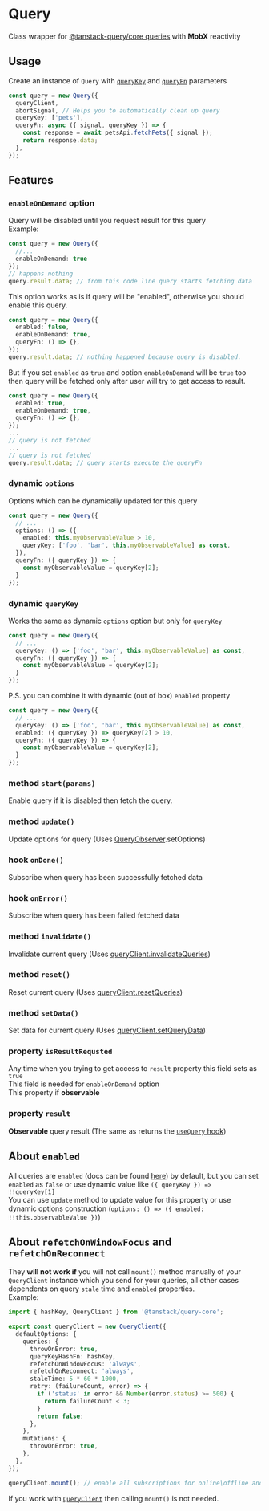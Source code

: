 # Query  

Class wrapper for [@tanstack-query/core queries](https://tanstack.com/query/latest/docs/framework/react/guides/queries) with **MobX** reactivity  


## Usage  

Create an instance of `Query` with [`queryKey`](https://tanstack.com/query/latest/docs/framework/react/guides/query-keys) and [`queryFn`](https://tanstack.com/query/latest/docs/framework/react/guides/query-functions) parameters

```ts
const query = new Query({
  queryClient,
  abortSignal, // Helps you to automatically clean up query  
  queryKey: ['pets'],
  queryFn: async ({ signal, queryKey }) => {
    const response = await petsApi.fetchPets({ signal });
    return response.data;
  },
});  
```  


## Features  

### `enableOnDemand` option  
Query will be disabled until you request result for this query  
Example:  
```ts
const query = new Query({
  //...
  enableOnDemand: true
});
// happens nothing
query.result.data; // from this code line query starts fetching data
```

This option works as is if query will be "enabled", otherwise you should enable this query.   
```ts
const query = new Query({
  enabled: false,
  enableOnDemand: true, 
  queryFn: () => {},
});
query.result.data; // nothing happened because query is disabled.   
```
But if you set `enabled` as `true` and option `enableOnDemand` will be `true` too then query will be fetched only after user will try to get access to result.    
```ts
const query = new Query({
  enabled: true,
  enableOnDemand: true, 
  queryFn: () => {},
});
...
// query is not fetched
...
// query is not fetched
query.result.data; // query starts execute the queryFn
```

### dynamic `options`   
Options which can be dynamically updated for this query   

```ts
const query = new Query({
  // ...
  options: () => ({
    enabled: this.myObservableValue > 10,
    queryKey: ['foo', 'bar', this.myObservableValue] as const,
  }),
  queryFn: ({ queryKey }) => {
    const myObservableValue = queryKey[2];
  }
});
```

### dynamic `queryKey`  
Works the same as dynamic `options` option but only for `queryKey`   
```ts
const query = new Query({
  // ...
  queryKey: () => ['foo', 'bar', this.myObservableValue] as const,
  queryFn: ({ queryKey }) => {
    const myObservableValue = queryKey[2];
  }
});
```  
P.S. you can combine it with dynamic (out of box) `enabled` property   
```ts
const query = new Query({
  // ...
  queryKey: () => ['foo', 'bar', this.myObservableValue] as const,
  enabled: ({ queryKey }) => queryKey[2] > 10,
  queryFn: ({ queryKey }) => {
    const myObservableValue = queryKey[2];
  }
});
```  

### method `start(params)`   

Enable query if it is disabled then fetch the query.    

### method `update()`   

Update options for query (Uses [QueryObserver](https://tanstack.com/query/latest/docs/reference/QueriesObserver).setOptions)  

### hook `onDone()`  

Subscribe when query has been successfully fetched data  

### hook `onError()`  

Subscribe when query has been failed fetched data  

### method `invalidate()`  

Invalidate current query  (Uses [queryClient.invalidateQueries](https://tanstack.com/query/latest/docs/reference/QueryClient/#queryclientinvalidatequeries))  

### method `reset()`  

Reset current query  (Uses [queryClient.resetQueries](https://tanstack.com/query/latest/docs/reference/QueryClient#queryclientresetqueries))  

### method `setData()`  

Set data for current query  (Uses [queryClient.setQueryData](https://tanstack.com/query/latest/docs/reference/QueryClient#queryclientsetquerydata))  

### property `isResultRequsted`  
Any time when you trying to get access to `result` property this field sets as `true`  
This field is needed for `enableOnDemand` option    
This property if **observable**  

### property `result`  

**Observable** query result (The same as returns the [`useQuery` hook](https://tanstack.com/query/latest/docs/framework/react/reference/useQuery))   




## About `enabled`  
All queries are `enabled` (docs can be found [here](https://tanstack.com/query/latest/docs/framework/react/reference/useQuery)) by default, but you can set `enabled` as `false` or use dynamic value like `({ queryKey }) => !!queryKey[1]`   
You can use `update` method to update value for this property or use dynamic options construction (`options: () => ({ enabled: !!this.observableValue })`)   


## About `refetchOnWindowFocus` and `refetchOnReconnect`  

They **will not work if** you will not call `mount()` method manually of your `QueryClient` instance which you send for your queries, all other cases dependents on query `stale` time and `enabled` properties.  
Example:  

```ts
import { hashKey, QueryClient } from '@tanstack/query-core';

export const queryClient = new QueryClient({
  defaultOptions: {
    queries: {
      throwOnError: true,
      queryKeyHashFn: hashKey,
      refetchOnWindowFocus: 'always',
      refetchOnReconnect: 'always',
      staleTime: 5 * 60 * 1000,
      retry: (failureCount, error) => {
        if ('status' in error && Number(error.status) >= 500) {
          return failureCount < 3;
        }
        return false;
      },
    },
    mutations: {
      throwOnError: true,
    },
  },
});

queryClient.mount(); // enable all subscriptions for online\offline and window focus/blur
```

If you work with [`QueryClient`](/api/QueryClient) then calling `mount()` is not needed.     